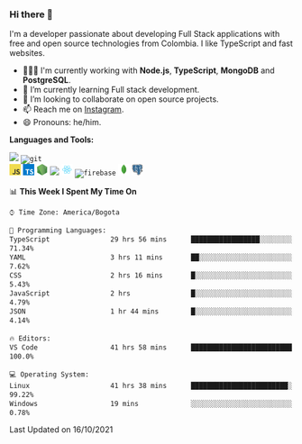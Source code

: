 ### Hi there 👋

I'm a developer passionate about developing Full Stack applications with free and open source technologies from Colombia. I like TypeScript and fast websites.

- 👨🏽‍💻 I'm currently working with **Node.js**, **TypeScript**, **MongoDB** and **PostgreSQL**.
- 🌱 I’m currently learning Full stack development.
- 🚀 I’m looking to collaborate on open source projects.
- 📫   Reach me on [Instagram](https://instagram.com/nexckycort).
- 😄  Pronouns: he/him.

**Languages and Tools:**  

<code><img height="20"  src="https://upload.wikimedia.org/wikipedia/commons/2/2d/Visual_Studio_Code_1.18_icon.svg"></code>
<code><img src="https://www.vectorlogo.zone/logos/git-scm/git-scm-icon.svg" alt="git" height="20"/> </code>
<code><img height="20" src="https://raw.githubusercontent.com/github/explore/80688e429a7d4ef2fca1e82350fe8e3517d3494d/topics/javascript/javascript.png"></code>
<code><img height="20" src="https://raw.githubusercontent.com/github/explore/80688e429a7d4ef2fca1e82350fe8e3517d3494d/topics/typescript/typescript.png"></code>
<code><img height="20" src="https://raw.githubusercontent.com/github/explore/80688e429a7d4ef2fca1e82350fe8e3517d3494d/topics/nodejs/nodejs.png"></code>
<code><img height="20" src="https://deno.land/logo.svg"></code>
<code><img height="20" src="https://raw.githubusercontent.com/github/explore/80688e429a7d4ef2fca1e82350fe8e3517d3494d/topics/react/react.png"></code>
<code><img src="https://www.vectorlogo.zone/logos/firebase/firebase-icon.svg" alt="firebase"  height="20"/></code>
<code><img src="https://raw.githubusercontent.com/devicons/devicon/master/icons/mongodb/mongodb-original.svg"  height="20"/></code>
<code><img src="https://raw.githubusercontent.com/devicons/devicon/master/icons/postgresql/postgresql-original.svg" height="20"/></code>

<!--START_SECTION:waka-->
📊 **This Week I Spent My Time On** 

```text
⌚︎ Time Zone: America/Bogota

💬 Programming Languages: 
TypeScript               29 hrs 56 mins      █████████████████░░░░░░░░   71.34% 
YAML                     3 hrs 11 mins       ██░░░░░░░░░░░░░░░░░░░░░░░   7.62% 
CSS                      2 hrs 16 mins       █░░░░░░░░░░░░░░░░░░░░░░░░   5.43% 
JavaScript               2 hrs               █░░░░░░░░░░░░░░░░░░░░░░░░   4.79% 
JSON                     1 hr 44 mins        █░░░░░░░░░░░░░░░░░░░░░░░░   4.14%

🔥 Editors: 
VS Code                  41 hrs 58 mins      █████████████████████████   100.0%

💻 Operating System: 
Linux                    41 hrs 38 mins      ████████████████████████░   99.22% 
Windows                  19 mins             ░░░░░░░░░░░░░░░░░░░░░░░░░   0.78%

```


 Last Updated on 16/10/2021
<!--END_SECTION:waka-->
